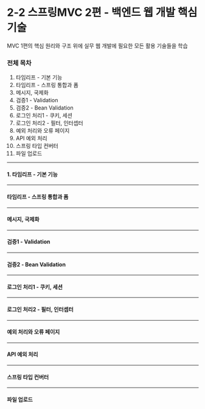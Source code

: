 # 2-2 스프링MVC 2편 - 백엔드 웹 개발 핵심 기술 
MVC 1편의 핵심 원리와 구조 위에 실무 웹 개발에 필요한 모든 활용 기술들을 학습

### 전체 목차
1. 타임리프 - 기본 기능
2. 타임리프 - 스프링 통합과 폼
3. 메시지, 국제화
4. 검증1 - Validation
5. 검증2 - Bean Validation
6. 로그인 처리1 - 쿠키, 세션
7. 로그인 처리2 - 필터, 인터셉터
8. 예외 처리와 오류 페이지
9. API 예외 처리
10. 스프링 타입 컨버터
11. 파일 업로드
    
---------------
#### 1. 타임리프 - 기본 기능
---------------
#### 타임리프 - 스프링 통합과 폼
---------------
#### 메시지, 국제화
---------------
#### 검증1 - Validation
---------------
#### 검증2 - Bean Validation
---------------
#### 로그인 처리1 - 쿠키, 세션
---------------
#### 로그인 처리2 - 필터, 인터셉터
---------------
#### 예외 처리와 오류 페이지
---------------
#### API 예외 처리
---------------
#### 스프링 타입 컨버터
---------------
#### 파일 업로드
